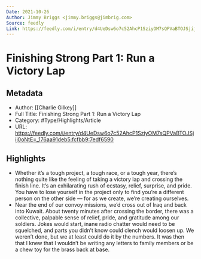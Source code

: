 ```yaml
---
Date: 2021-10-26
Author: Jimmy Briggs <jimmy.briggs@jimbrig.com>
Source: feedly
Link: https://feedly.com/i/entry/d4UeDsw6o7c52AhcP1SziyOM7sQPVaBTOJSjij0oNtE=_176aa91deb5:fcfbb9:7edf6590
---
```

# Finishing Strong Part 1: Run a Victory Lap

## Metadata
- Author: [[Charlie Gilkey]]
- Full Title: Finishing Strong Part 1: Run a Victory Lap
- Category: #Type/Highlights/Article
- URL: https://feedly.com/i/entry/d4UeDsw6o7c52AhcP1SziyOM7sQPVaBTOJSjij0oNtE=_176aa91deb5:fcfbb9:7edf6590

## Highlights
- Whether it’s a tough project, a tough race, or a tough year, there’s nothing quite like the feeling of taking a victory lap and crossing the finish line. It’s an exhilarating rush of ecstasy, relief, surprise, and pride. You have to lose yourself in the project only to find you’re a different person on the other side — for as we create, we’re creating ourselves.
- Near the end of our convoy missions, we’d cross out of Iraq and back into Kuwait. About twenty minutes after crossing the border, there was a collective, palpable sense of relief, pride, and gratitude among our soldiers. Jokes would start, inane radio chatter would need to be squelched, and parts you didn’t know could clench would loosen up. We weren’t done, but we at least could do it by the numbers. It was then that I knew that I wouldn’t be writing any letters to family members or be a chew toy for the brass back at base.
